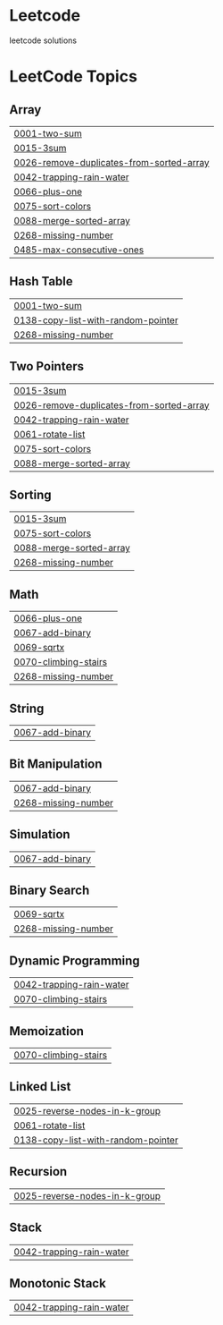 # Leetcode
leetcode solutions

<!---LeetCode Topics Start-->
# LeetCode Topics
## Array
|  |
| ------- |
| [0001-two-sum](https://github.com/snehalatha88/Leetcode/tree/master/0001-two-sum) |
| [0015-3sum](https://github.com/snehalatha88/Leetcode/tree/master/0015-3sum) |
| [0026-remove-duplicates-from-sorted-array](https://github.com/snehalatha88/Leetcode/tree/master/0026-remove-duplicates-from-sorted-array) |
| [0042-trapping-rain-water](https://github.com/snehalatha88/Leetcode/tree/master/0042-trapping-rain-water) |
| [0066-plus-one](https://github.com/snehalatha88/Leetcode/tree/master/0066-plus-one) |
| [0075-sort-colors](https://github.com/snehalatha88/Leetcode/tree/master/0075-sort-colors) |
| [0088-merge-sorted-array](https://github.com/snehalatha88/Leetcode/tree/master/0088-merge-sorted-array) |
| [0268-missing-number](https://github.com/snehalatha88/Leetcode/tree/master/0268-missing-number) |
| [0485-max-consecutive-ones](https://github.com/snehalatha88/Leetcode/tree/master/0485-max-consecutive-ones) |
## Hash Table
|  |
| ------- |
| [0001-two-sum](https://github.com/snehalatha88/Leetcode/tree/master/0001-two-sum) |
| [0138-copy-list-with-random-pointer](https://github.com/snehalatha88/Leetcode/tree/master/0138-copy-list-with-random-pointer) |
| [0268-missing-number](https://github.com/snehalatha88/Leetcode/tree/master/0268-missing-number) |
## Two Pointers
|  |
| ------- |
| [0015-3sum](https://github.com/snehalatha88/Leetcode/tree/master/0015-3sum) |
| [0026-remove-duplicates-from-sorted-array](https://github.com/snehalatha88/Leetcode/tree/master/0026-remove-duplicates-from-sorted-array) |
| [0042-trapping-rain-water](https://github.com/snehalatha88/Leetcode/tree/master/0042-trapping-rain-water) |
| [0061-rotate-list](https://github.com/snehalatha88/Leetcode/tree/master/0061-rotate-list) |
| [0075-sort-colors](https://github.com/snehalatha88/Leetcode/tree/master/0075-sort-colors) |
| [0088-merge-sorted-array](https://github.com/snehalatha88/Leetcode/tree/master/0088-merge-sorted-array) |
## Sorting
|  |
| ------- |
| [0015-3sum](https://github.com/snehalatha88/Leetcode/tree/master/0015-3sum) |
| [0075-sort-colors](https://github.com/snehalatha88/Leetcode/tree/master/0075-sort-colors) |
| [0088-merge-sorted-array](https://github.com/snehalatha88/Leetcode/tree/master/0088-merge-sorted-array) |
| [0268-missing-number](https://github.com/snehalatha88/Leetcode/tree/master/0268-missing-number) |
## Math
|  |
| ------- |
| [0066-plus-one](https://github.com/snehalatha88/Leetcode/tree/master/0066-plus-one) |
| [0067-add-binary](https://github.com/snehalatha88/Leetcode/tree/master/0067-add-binary) |
| [0069-sqrtx](https://github.com/snehalatha88/Leetcode/tree/master/0069-sqrtx) |
| [0070-climbing-stairs](https://github.com/snehalatha88/Leetcode/tree/master/0070-climbing-stairs) |
| [0268-missing-number](https://github.com/snehalatha88/Leetcode/tree/master/0268-missing-number) |
## String
|  |
| ------- |
| [0067-add-binary](https://github.com/snehalatha88/Leetcode/tree/master/0067-add-binary) |
## Bit Manipulation
|  |
| ------- |
| [0067-add-binary](https://github.com/snehalatha88/Leetcode/tree/master/0067-add-binary) |
| [0268-missing-number](https://github.com/snehalatha88/Leetcode/tree/master/0268-missing-number) |
## Simulation
|  |
| ------- |
| [0067-add-binary](https://github.com/snehalatha88/Leetcode/tree/master/0067-add-binary) |
## Binary Search
|  |
| ------- |
| [0069-sqrtx](https://github.com/snehalatha88/Leetcode/tree/master/0069-sqrtx) |
| [0268-missing-number](https://github.com/snehalatha88/Leetcode/tree/master/0268-missing-number) |
## Dynamic Programming
|  |
| ------- |
| [0042-trapping-rain-water](https://github.com/snehalatha88/Leetcode/tree/master/0042-trapping-rain-water) |
| [0070-climbing-stairs](https://github.com/snehalatha88/Leetcode/tree/master/0070-climbing-stairs) |
## Memoization
|  |
| ------- |
| [0070-climbing-stairs](https://github.com/snehalatha88/Leetcode/tree/master/0070-climbing-stairs) |
## Linked List
|  |
| ------- |
| [0025-reverse-nodes-in-k-group](https://github.com/snehalatha88/Leetcode/tree/master/0025-reverse-nodes-in-k-group) |
| [0061-rotate-list](https://github.com/snehalatha88/Leetcode/tree/master/0061-rotate-list) |
| [0138-copy-list-with-random-pointer](https://github.com/snehalatha88/Leetcode/tree/master/0138-copy-list-with-random-pointer) |
## Recursion
|  |
| ------- |
| [0025-reverse-nodes-in-k-group](https://github.com/snehalatha88/Leetcode/tree/master/0025-reverse-nodes-in-k-group) |
## Stack
|  |
| ------- |
| [0042-trapping-rain-water](https://github.com/snehalatha88/Leetcode/tree/master/0042-trapping-rain-water) |
## Monotonic Stack
|  |
| ------- |
| [0042-trapping-rain-water](https://github.com/snehalatha88/Leetcode/tree/master/0042-trapping-rain-water) |
<!---LeetCode Topics End-->